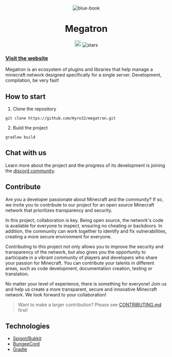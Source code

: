 <div align="center">
  <img src="https://imgur.com/3jwkDd1.png" alt="blue-book"/>
  <h1>Megatron</h1>
  <a href="https://discord.gg/5yVnrtRCGb" target="_blank"><img height=20 src="https://img.shields.io/discord/1193186539212128306" /></a>
  <img src="https://img.shields.io/github/stars/Mardroide/megatron" alt="stars">
</div>

### [Visit the website](https://hyro.one)

Megatron is an ecosystem of plugins and libraries that help manage a minecraft network designed specifically for a single server. Development, compilation, be very fast!

## How to start

1. Clone the repository

```console
git clone https://github.com/Hyro32/megatron.git
```

2. Build the project

```console
gradlew build
```

## Chat with us

Learn more about the project and the progress of its development is joining the [discord community](https://discord.gg/5yVnrtRCGb).

## Contribute

Are you a developer passionate about Minecraft and the community? If so, we invite you to contribute to our project for an open source Minecraft network that prioritizes transparency and security.

In this project, collaboration is key. Being open source, the network's code is available for everyone to inspect, ensuring no cheating or backdoors. In addition, the community can work together to identify and fix vulnerabilities, creating a more secure environment for everyone.

Contributing to this project not only allows you to improve the security and transparency of the network, but also gives you the opportunity to participate in a vibrant community of players and developers who share your passion for Minecraft. You can contribute your talents in different areas, such as code development, documentation creation, testing or translation.

No matter your level of experience, there is something for everyone! Join us and help us create a more transparent, secure and innovative Minecraft network. We look forward to your collaboration!

> Want to make a larger contribution? Please see [CONTRIBUTING.md](/CONTRIBUTING.md) first!

## Technologies

- [Spigot/Bukkit](https://www.spigotmc.org/)
- [BungeeCord](https://www.spigotmc.org/wiki/bungeecord/)
- [Gradle](https://gradle.org/)
